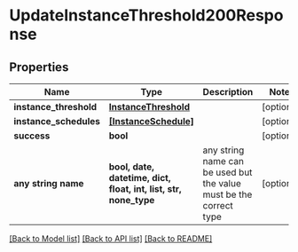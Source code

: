 # UpdateInstanceThreshold200Response


## Properties
Name | Type | Description | Notes
------------ | ------------- | ------------- | -------------
**instance_threshold** | [**InstanceThreshold**](InstanceThreshold.md) |  | [optional] 
**instance_schedules** | [**[InstanceSchedule]**](InstanceSchedule.md) |  | [optional] 
**success** | **bool** |  | [optional] 
**any string name** | **bool, date, datetime, dict, float, int, list, str, none_type** | any string name can be used but the value must be the correct type | [optional]

[[Back to Model list]](../README.md#documentation-for-models) [[Back to API list]](../README.md#documentation-for-api-endpoints) [[Back to README]](../README.md)


